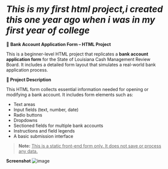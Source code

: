 <h1><i>This is my first html project,i created this one year ago when i was in my first year of college</i></h1>

 🏦 <b>Bank Account Application Form – HTML Project</b>

This is a beginner-level HTML project that replicates a **bank account application form** for the State of Louisiana Cash Management Review Board. It includes a detailed form layout that simulates a real-world bank application process.

 <b>📄 Project Description</b>

This HTML form collects essential information needed for opening or modifying a bank account. It includes form elements such as:

- Text areas
- Input fields (text, number, date)
- Radio buttons
- Dropdowns
- Sectioned fields for multiple bank accounts
- Instructions and field legends
- A basic submission interface

> **Note:** <u>This is a static front-end form only. It does not save or process any data.</u>

<b>Screenshot</b>
![image](https://github.com/user-attachments/assets/adf3a44b-5b01-4a4b-aefd-c72663d7e714)



